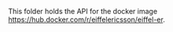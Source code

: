 This folder holds the API for the docker image
<https://hub.docker.com/r/eiffelericsson/eiffel-er>.
